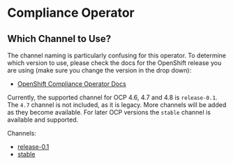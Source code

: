 # Compliance Operator

## Which Channel to Use?

The channel naming is particularly confusing for this operator.  To determine which version to use, please check the docs for the OpenShift release you are using (make sure you change the version in the drop down):
* [OpenShift Compliance Operator Docs](https://docs.openshift.com/container-platform/latest/security/compliance_operator/compliance-operator-installation.html)

Currently, the supported channel for OCP 4.6, 4.7 and 4.8 is `release-0.1`.   The `4.7` channel is not included, as it is legacy.  More channels will be added as they become available.
For later OCP versions the `stable` channel is available and supported.

Channels:
* [release-0.1](release-0.1)
* [stable](stable)

